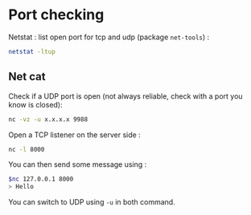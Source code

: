 # Port checking

Netstat : list open port for tcp and udp (package `net-tools`) :
``` bash
netstat -ltup
```

## Net cat


Check if a UDP port is open (not always reliable, check with a port you know is closed):
```bash
nc -vz -u x.x.x.x 9988
```

Open a TCP listener on the server side :

```bash
nc -l 8000
```

You can then send some message using :

```bash
$nc 127.0.0.1 8000
> Hello
```

You can switch to UDP using `-u` in both command.

